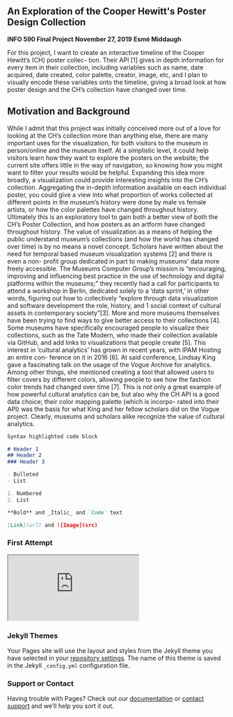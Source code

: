 
## An Exploration of the Cooper Hewitt's Poster Design Collection 

__INFO 590 Final Project__
__November 27, 2019__
__Esmé Middaugh__

For this project, I want to create an interactive timeline of the Cooper Hewitt’s (CH) poster collec- tion. Their API [1] gives in depth information for every item in their collection, including variables such as name, date acquired, date created, color palette, creator, image, etc, and I plan to visually encode these variables onto the timeline, giving a broad look at how poster design and the CH’s collection have changed over time.

## Motivation and Background 

While I admit that this project was initially conceived more out of a love for looking at the CH’s collection more than anything else, there are many important uses for the visualization, for both visitors to the museum in person/online and the museum itself. At a simplistic level, it could help visitors learn how they want to explore the posters on the website; the current site offers little in the way of navigation, so knowing how you might want to filter your results would be helpful.
Expanding this idea more broadly, a visualization could provide interesting insights into the CH’s collection. Aggregating the in-depth information available on each individual poster, you could give a view into what proportion of works collected at different points in the museum’s history were done by male vs female artists, or how the color palettes have changed throughout history. Ultimately this is an exploratory tool to gain both a better view of both the CH’s Poster Collection, and how posters as an artform have changed throughout history.
The value of visualization as a means of helping the public understand museum’s collections (and how the world has changed over time) is by no means a novel concept. Scholars have written about the need for temporal based museum visualization systems [2] and there is even a non- profit group dedicated in part to making museums’ data more freely accessible. The Museums Computer Group’s mission is “encouraging, improving and influencing best practice in the use of technology and digital platforms within the museums;” they recently had a call for participants to attend a workshop in Berlin, dedicated solely to a ‘data sprint,’ in other words, figuring out how to collectively “explore through data visualization and software development the role, history, and
1
social context of cultural assets in contemporary society”[3]. More and more museums themselves have been trying to find ways to give better access to their collections [4]. Some museums have specifically encouraged people to visualize their collections, such as the Tate Modern, who made their collection available via GitHub, and add links to visualizations that people create [5].
This interest in ‘cultural analytics’ has grown in recent years, with IPAM Hosting an entire con- ference on it in 2016 [6]. At said conference, Lindsay King gave a fascinating talk on the usage of the Vogue Archive for analytics. Among other things, she mentioned creating a tool that allowed users to filter covers by different colors, allowing people to see how the fashion color trends had changed over time [7]. This is not only a great example of how powerful cultural analytics can be, but also why the CH API is a good data choice; their color mapping palette (which is incorpo- rated into their API) was the basis for what King and her fellow scholars did on the Vogue project. Clearly, museums and scholars alike recognize the value of cultural analytics.



```markdown
Syntax highlighted code block

# Header 1
## Header 2
### Header 3

- Bulleted
- List

1. Numbered
2. List

**Bold** and _Italic_ and `Code` text

[Link](url) and ![Image](src)
```
### First Attempt 

<iframe src="https://middaugh.github.io/visualizing-design/initial_viz.html"></iframe>


### Jekyll Themes

Your Pages site will use the layout and styles from the Jekyll theme you have selected in your [repository settings](https://github.com/middaugh/visualizing-design/settings). The name of this theme is saved in the Jekyll `_config.yml` configuration file.

### Support or Contact

Having trouble with Pages? Check out our [documentation](https://help.github.com/categories/github-pages-basics/) or [contact support](https://github.com/contact) and we’ll help you sort it out.
